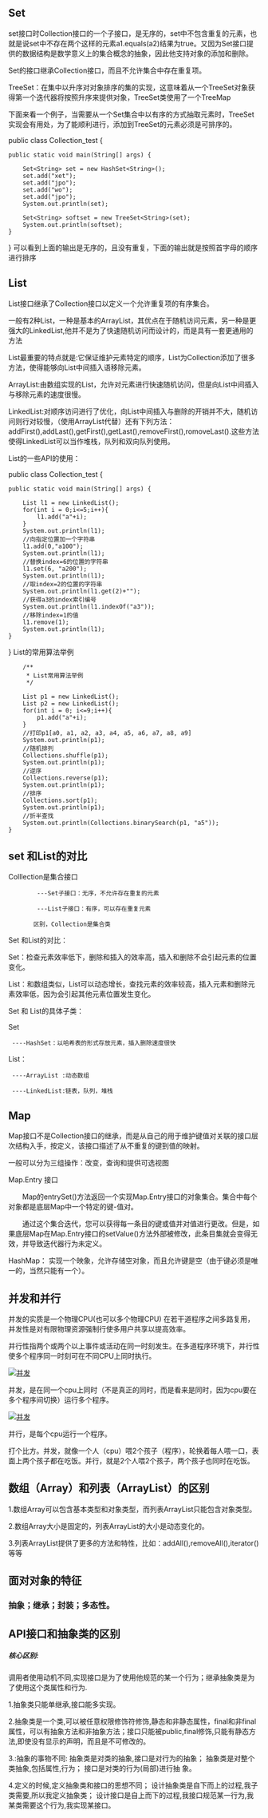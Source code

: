 ## Set

set接口时Collection接口的一个子接口，是无序的，set中不包含重复的元素，也就是说set中不存在两个这样的元素a1.equals(a2)结果为true。又因为Set接口提供的数据结构是数学意义上的集合概念的抽象，因此他支持对象的添加和删除。

Set的接口继承Collection接口，而且不允许集合中存在重复项。

TreeSet：在集中以升序对对象排序的集的实现，这意味着从一个TreeSet对象获得第一个迭代器将按照升序来提供对象，TreeSet类使用了一个TreeMap

下面来看一个例子，当需要从一个Set集合中以有序的方式抽取元素时，TreeSet实现会有用处，为了能顺利进行，添加到TreeSet的元素必须是可排序的。

public class Collection_test {

	public static void main(String[] args) {
		
		Set<String> set = new HashSet<String>();
		set.add("xet");
		set.add("jpo");
		set.add("wo");
		set.add("jpo");
		System.out.println(set);
	 
		Set<String> softset = new TreeSet<String>(set);
		System.out.println(softset);
	}
}
可以看到上面的输出是无序的，且没有重复，下面的输出就是按照首字母的顺序进行排序

## List

List接口继承了Collection接口以定义一个允许重复项的有序集合。

一般有2种List，一种是基本的ArrayList，其优点在于随机访问元素，另一种是更强大的LinkedList,他并不是为了快速随机访问而设计的，而是具有一套更通用的方法

List最重要的特点就是:它保证维护元素特定的顺序，List为Collection添加了很多方法，使得能够向List中间插入语移除元素。

ArrayList:由数组实现的List，允许对元素进行快速随机访问，但是向List中间插入与移除元素的速度很慢。

LinkedList:对顺序访问进行了优化，向List中间插入与删除的开销并不大，随机访问则行对较慢，（使用ArrayList代替）还有下列方法：addFirst(),addLast(),getFirst(),getLast(),removeFirst(),romoveLast().这些方法使得LinkedList可以当作堆栈，队列和双向队列使用。

List的一些API的使用：

public class Collection_test {


	public static void main(String[] args) {
		
		List l1 = new LinkedList();
		for(int i = 0;i<=5;i++){
			l1.add("a"+i);
		}
		System.out.println(l1);
		//向指定位置加一个字符串
		l1.add(0,"a100");
		System.out.println(l1);
		//替换index=6的位置的字符串
		l1.set(6, "a200");
		System.out.println(l1);
		//取index=2的位置的字符串
		System.out.println(l1.get(2)+"");
		//获得a3的index索引编号
		System.out.println(l1.indexOf("a3"));
		//移除index=1的值
		l1.remove(1);
		System.out.println(l1);
	}
}
List的常用算法举例

		/**
		 * List常用算法举例
		 */
		
		List p1 = new LinkedList();
		List p2 = new LinkedList();
		for(int i = 0; i<=9;i++){
			p1.add("a"+i);
		}
		//打印p1[a0, a1, a2, a3, a4, a5, a6, a7, a8, a9]
		System.out.println(p1);
		//随机排列
		Collections.shuffle(p1);
		System.out.println(p1);
		//逆序
		Collections.reverse(p1);
		System.out.println(p1);
		//排序
		Collections.sort(p1);
		System.out.println(p1);
		//折半查找
		System.out.println(Collections.binarySearch(p1, "a5"));
	}
## set 和List的对比

Colllection是集合接口

            ---Set子接口：无序，不允许存在重复的元素
    
            ---List子接口：有序，可以存在重复元素
    
           区别，Collection是集合类

Set 和List的对比：

Set：检查元素效率低下，删除和插入的效率高，插入和删除不会引起元素的位置变化。

List：和数组类似，List可以动态增长，查找元素的效率较高，插入元素和删除元素效率低，因为会引起其他元素位置发生变化。

Set 和 List的具体子类：

Set

     ----HashSet：以哈希表的形式存放元素，插入删除速度很快

List：

     ----ArrayList :动态数组
    
     ----LinkedList:链表，队列，堆栈

## Map

Map接口不是Collection接口的继承，而是从自己的用于维护键值对关联的接口层次结构入手，按定义，该接口描述了从不重复的键到值的映射。

一般可以分为三组操作：改变，查询和提供可选视图

Map.Entry 接口

　　Map的entrySet()方法返回一个实现Map.Entry接口的对象集合。集合中每个对象都是底层Map中一个特定的键-值对。

　　通过这个集合迭代，您可以获得每一条目的键或值并对值进行更改。但是，如果底层Map在Map.Entry接口的setValue()方法外部被修改，此条目集就会变得无效，并导致迭代器行为未定义。

HashMap： 实现一个映象，允许存储空对象，而且允许键是空（由于键必须是唯一的，当然只能有一个）。

## 并发和并行

并发的实质是一个物理CPU(也可以多个物理CPU) 在若干道程序之间多路复用，并发性是对有限物理资源强制行使多用户共享以提高效率。

并行性指两个或两个以上事件或活动在同一时刻发生。在多道程序环境下，并行性使多个程序同一时刻可在不同CPU上同时执行。

[![并发](https://s4.51cto.com/attachment/201201/162405567.jpg)](https://s4.51cto.com/attachment/201201/162405567.jpg)

并发，是在同一个cpu上同时（不是真正的同时，而是看来是同时，因为cpu要在多个程序间切换）运行多个程序。

[![并发](https://s4.51cto.com/attachment/201201/162405177.jpg)](https://s4.51cto.com/attachment/201201/162405177.jpg)

并行，是每个cpu运行一个程序。

打个比方。并发，就像一个人（cpu）喂2个孩子（程序），轮换着每人喂一口，表面上两个孩子都在吃饭。并行，就是2个人喂2个孩子，两个孩子也同时在吃饭。

## 数组（Array）和列表（ArrayList）的区别

1.数组Array可以包含基本类型和对象类型，而列表ArrayList只能包含对象类型。

2.数组Array大小是固定的，列表ArrayList的大小是动态变化的。

3.列表ArrayList提供了更多的方法和特性，比如：addAll(),removeAll(),iterator()等等

## 面对对象的特征

### 抽象；继承；封装；多态性。

## API接口和抽象类的区别

##### 核心区别:

调用者使用动机不同,实现接口是为了使用他规范的某一个行为；继承抽象类是为了使用这个类属性和行为.

1.抽象类只能单继承,接口能多实现。

2.抽象类是一个类,可以被任意权限修饰符修饰,静态和非静态属性，final和非final属性，可以有抽象方法和非抽象方法；接口只能被public,final修饰,只能有静态方法,即使没有显示的声明，而且是不可修改的。

3.:抽象的事物不同: 抽象类是对类的抽象,接口是对行为的抽象； 抽象类是对整个类抽象,包括属性,行为； 接口是对类的行为(局部)进行抽 象。

4.定义的时候,定义抽象类和接口的思想不同； 设计抽象类是自下而上的过程,我子类需要,所以我定义抽象类； 设计接口是自上而下的过程,我接口规范某一行为,我某类需要这个行为,我实现某接口。

